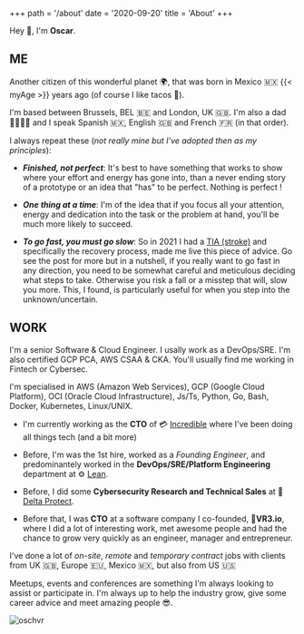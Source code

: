 +++
path = '/about'
date = '2020-09-20'
title = 'About'
+++

Hey 👋, I'm **Oscar**.

## ME

Another citizen of this wonderful planet 🌍, that was born in Mexico 🇲🇽 {{< myAge >}} years ago (of course I like tacos 🌮).

I'm based between Brussels, BEL 🇧🇪 and London, UK 🇬🇧.
I'm also a dad 👦🏼👼🏼 and I speak Spanish 🇲🇽, English 🇬🇧 and French 🇫🇷 (in that order).

I always repeat these (_not really mine but I've adopted then as my principles_):

- **_Finished, not perfect_**: It's best to have something that works to show where your effort and energy has gone into, than a never ending story of a prototype or an idea that "has" to be perfect. Nothing is perfect !

- **_One thing at a time_**: I'm of the idea that if you focus all your attention, energy and dedication into the task or the problem at hand, you'll be much more likely to succeed.

- **_To go fast, you must go slow_**: So in 2021 I had a [TIA (stroke)](/posts/stroke) and specifically the recovery process, made me live this piece of advice. Go see the post for more but in a nutshell, if you really want to go fast in any direction, you need to be somewhat careful and meticulous deciding what steps to take. Otherwise you risk a fall or a misstep that will, slow you more. This, I found, is particularly useful for when you step into the unknown/uncertain.

## WORK

I'm a senior Software & Cloud Engineer. I usally work as a DevOps/SRE. I'm also certified GCP PCA, AWS CSAA & CKA. You'll usually find me working in Fintech or Cybersec.

I'm specialised in AWS (Amazon Web Services), GCP (Google Cloud Platform), OCI (Oracle Cloud Infrastructure), Js/Ts, Python, Go, Bash, Docker, Kubernetes, Linux/UNIX.

- I'm currently working as the **CTO** of 💳 [Incredible](https://getincredible.com) where I've been doing all things tech (and a bit more)

- Before, I'm was the 1st hire, worked as a _Founding Engineer_, and predominantely worked in the **DevOps/SRE/Platform Engineering** department at ⚙️ [Lean](https://leantech.me/).

- Before, I did some **Cybersecurity Research and Technical Sales** at 🔼 [Delta Protect](https://deltaprotect.co/).

- Before that, I was **CTO** at a software company I co-founded, 🔻**VR3.io**, where I did a lot of interesting work, met awesome people and had the chance to grow very quickly as an engineer, manager and entrepreneur.

I've done a lot of _on-site_, _remote_ and _temporary contract_ jobs with clients from UK 🇬🇧, Europe 🇪🇺, Mexico 🇲🇽, but also from US 🇺🇸

Meetups, events and conferences are something I'm always looking to assist or participate in. I'm always up to help the industry grow, give some career advice and meet amazing people 😎.

![oschvr](https://oschvr.s3.dualstack.us-west-2.amazonaws.com/os.jpg)
